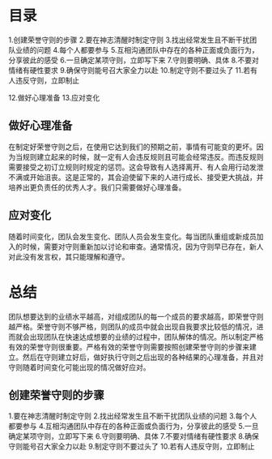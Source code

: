 # 目录
1.创建荣誉守则的步骤
2.要在神志清醒时制定守则
3.找出经常发生且不断干扰团队业绩的问题
4.每个人都要参与
5.互相沟通团队中存在的各种正面或负面行为，分享彼此的感受
6.一旦确定某项守则，立即写下来
7.守则要明确、具体
8.不要对情绪有硬性要求
9.确保守则能号召大家全力以赴
10.制定守则不要过头了
11.若有人违反守则，立即制止

12.做好心理准备
13.应对变化

## 做好心理准备
  在制定好荣誉守则之后，在使用它达到我们的预期之前，事情有可能变的更坏。因为当规则建立起来的时候，就一定有人会违反规则且可能会经常违反。而违反规则需要接受之初订立规则时规定的惩罚。这会导致有人选择离开、有人会用行动发泄不满或开始沮丧。这是正常的，其会迫使留下来的人进行成长、接受更大挑战，并培养出更负责任的优秀人才。我们只需要做好心理准备。

## 应对变化
  随着时间变化，团队会发生变化、团队人员会发生变化。每当团队重组或新成员加入的时候，需要对守则重新加以讨论和审查。通常情况，因为守则早已存在，新人对此没有发言权，其只能理解和遵守。

# 总结
团队想要达到的业绩水平越高，对组成团队的每一个成员的要求越高，即荣誉守则越严格。荣誉守则不够严格，则团队的成员中就会出现自我要求比较低的情况，进而就会出现团队在快速达成想要的业绩的过程中，团队解体的情况。所以制定严格有效的荣誉守则很重要。严格有效的荣誉守则需要按照创建荣誉守则的步骤来建立。然后在守则建立好后，做好执行守则之后出现的各种结果的心理准备，并且对守则随着时间变化可能出现的情况做好应对。

## 创建荣誉守则的步骤
1.要在神志清醒时制定守则
2.找出经常发生且不断干扰团队业绩的问题
3.每个人都要参与
4.互相沟通团队中存在的各种正面或负面行为，分享彼此的感受
5.一旦确定某项守则，立即写下来
6.守则要明确、具体
7.不要对情绪有硬性要求
8.确保守则能号召大家全力以赴
9.制定守则不要过头了
10.若有人违反守则，立即制止


